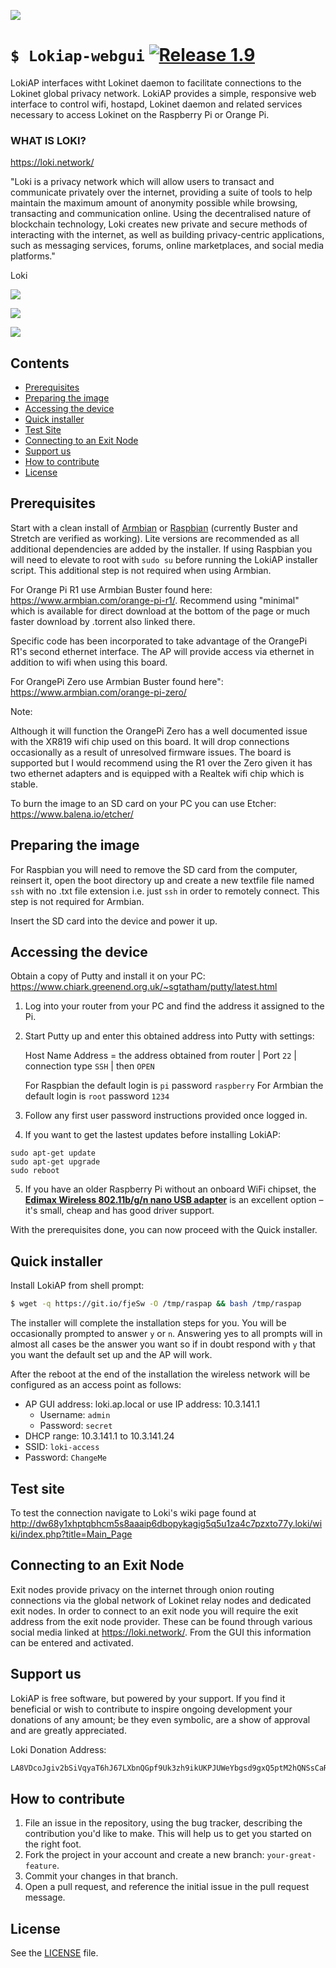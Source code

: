 ![](https://i.imgur.com/mXuacOH.jpg)

# `$ Lokiap-webgui` [![Release 1.9](https://img.shields.io/badge/Release-1.9-green.svg)](https://github.com/necro-nemesis/raspap-webgui/releases)

LokiAP interfaces witht Lokinet daemon to facilitate connections to the Lokinet global privacy network. LokiAP provides a simple, responsive web interface to control wifi, hostapd, Lokinet daemon and related services necessary to access Lokinet on the Raspberry Pi or Orange Pi.

### WHAT IS LOKI?

https://loki.network/

"Loki is a privacy network which will allow users to transact and communicate privately over the internet, providing a suite of tools to help maintain the maximum amount of anonymity possible while browsing, transacting and communication online. Using the decentralised nature of blockchain technology, Loki creates new private and secure methods of interacting with the internet, as well as building privacy-centric applications, such as messaging services, forums, online marketplaces, and social media platforms."

Loki

![](https://i.imgur.com/fxKF4bi.jpg)

![](https://i.imgur.com/zdPU3Yj.png)

![](https://i.imgur.com/F83n7PF.jpg)

## Contents

 - [Prerequisites](#prerequisites)
 - [Preparing the image](#preparing-the-image)
 - [Accessing the device](#accessing-the-device)
 - [Quick installer](#quick-installer)
 - [Test Site](#test-site)
 - [Connecting to an Exit Node](#connecting-to-an-exit-node)
 - [Support us](#support-us)
 - [How to contribute](#how-to-contribute)
 - [License](#license)

## Prerequisites
Start with a clean install of [Armbian](https://www.armbian.com/) or [Raspbian](https://www.raspberrypi.org/downloads/raspbian/) (currently Buster and Stretch are verified as working). Lite versions are recommended as all additional dependencies are added by the installer. If using Raspbian you will need to elevate to root with ```sudo su``` before running the LokiAP installer script. This additional step is not required when using Armbian.

For Orange Pi R1 use Armbian Buster found here: https://www.armbian.com/orange-pi-r1/. Recommend using "minimal" which is available for direct download at the bottom of the page or much faster download by .torrent also linked there.

Specific code has been incorporated to take advantage of the OrangePi R1's second ethernet interface. The AP will provide access via ethernet in addition to wifi when using this board.

For OrangePi Zero use Armbian Buster found here": https://www.armbian.com/orange-pi-zero/

Note:

Although it will function the OrangePi Zero has a well documented issue with the XR819 wifi chip used on this board. It will drop connections occasionally as a result of unresolved firmware issues. The board is supported but I would recommend using the R1 over the Zero given it has two ethernet adapters and is equipped with a Realtek wifi chip which is stable.

To burn the image to an SD card on your PC you can use Etcher:
https://www.balena.io/etcher/

## Preparing the image

For Raspbian you will need to remove the SD card from the computer, reinsert it, open the boot directory up and create a new textfile file named `ssh` with no .txt file extension i.e. just `ssh` in order to remotely connect. This step is not required for Armbian.

Insert the SD card into the device and power it up.

## Accessing the device

Obtain a copy of Putty and install it on your PC:
https://www.chiark.greenend.org.uk/~sgtatham/putty/latest.html

1.  Log into your router from your PC and find the address it assigned to the Pi.

2.  Start Putty up and enter this obtained address into Putty with settings:

    Host Name Address = the address obtained from router | Port `22` | connection type `SSH` | then `OPEN`

    For Raspbian the default login is `pi` password `raspberry`
    For Armbian the default login is `root` password `1234`

3.  Follow any first user password instructions provided once logged in.

4. If you want to get the lastest updates before installing LokiAP:
```
sudo apt-get update
sudo apt-get upgrade
sudo reboot
```
5. If you have an older Raspberry Pi without an onboard WiFi chipset, the [**Edimax Wireless 802.11b/g/n nano USB adapter**](https://www.edimax.com/edimax/merchandise/merchandise_detail/data/edimax/global/wireless_adapters_n150/ew-7811un) is an excellent option – it's small, cheap and has good driver support.

With the prerequisites done, you can now proceed with the Quick installer.

## Quick installer

Install LokiAP from shell prompt:
```sh
$ wget -q https://git.io/fjeSw -O /tmp/raspap && bash /tmp/raspap
```
The installer will complete the installation steps for you. You will be occasionally prompted to answer `y` or `n`. Answering yes to all prompts will in almost all cases be the answer you want so if in doubt respond with `y` that you want the default set up and the AP will work.

After the reboot at the end of the installation the wireless network will be
configured as an access point as follows:

* AP GUI address: loki.ap.local or use IP address: 10.3.141.1
  * Username: `admin`
  * Password: `secret`
* DHCP range: 10.3.141.1 to 10.3.141.24
* SSID: `loki-access`
* Password: `ChangeMe`

## Test site

To test the connection navigate to Loki's wiki page found at
http://dw68y1xhptqbhcm5s8aaaip6dbopykagig5q5u1za4c7pzxto77y.loki/wiki/index.php?title=Main_Page

## Connecting to an Exit Node

Exit nodes provide privacy on the internet through onion routing connections via the global network of Lokinet relay nodes and dedicated exit nodes. In order to connect to an exit node you will require the exit address from the exit node provider. These can be found through various social media linked at https://loki.network/. From the GUI this information can be entered and activated.

## Support us

LokiAP is free software, but powered by your support. If you find it beneficial or wish to contribute to inspire ongoing development your donations of any amount; be they even symbolic, are a show of approval and are greatly appreciated.

Loki Donation Address:
```sh
LA8VDcoJgiv2bSiVqyaT6hJ67LXbnQGpf9Uk3zh9ikUKPJUWeYbgsd9gxQ5ptM2hQNSsCaRETQ3GM9FLDe7BGqcm4ve69bh
```
## How to contribute

1. File an issue in the repository, using the bug tracker, describing the
   contribution you'd like to make. This will help us to get you started on the
   right foot.
2. Fork the project in your account and create a new branch:
   `your-great-feature`.
3. Commit your changes in that branch.
4. Open a pull request, and reference the initial issue in the pull request
   message.

## License
See the [LICENSE](./LICENSE) file.
